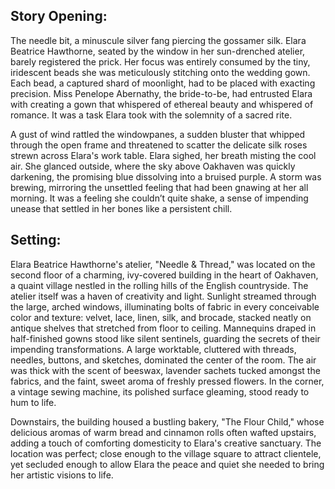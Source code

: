 ## Story Opening:

The needle bit, a minuscule silver fang piercing the gossamer silk. Elara Beatrice Hawthorne, seated by the window in her sun-drenched atelier, barely registered the prick. Her focus was entirely consumed by the tiny, iridescent beads she was meticulously stitching onto the wedding gown. Each bead, a captured shard of moonlight, had to be placed with exacting precision. Miss Penelope Abernathy, the bride-to-be, had entrusted Elara with creating a gown that whispered of ethereal beauty and whispered of romance. It was a task Elara took with the solemnity of a sacred rite.

A gust of wind rattled the windowpanes, a sudden bluster that whipped through the open frame and threatened to scatter the delicate silk roses strewn across Elara's work table. Elara sighed, her breath misting the cool air. She glanced outside, where the sky above Oakhaven was quickly darkening, the promising blue dissolving into a bruised purple. A storm was brewing, mirroring the unsettled feeling that had been gnawing at her all morning. It was a feeling she couldn’t quite shake, a sense of impending unease that settled in her bones like a persistent chill.
## Setting:

Elara Beatrice Hawthorne's atelier, "Needle & Thread," was located on the second floor of a charming, ivy-covered building in the heart of Oakhaven, a quaint village nestled in the rolling hills of the English countryside. The atelier itself was a haven of creativity and light. Sunlight streamed through the large, arched windows, illuminating bolts of fabric in every conceivable color and texture: velvet, lace, linen, silk, and brocade, stacked neatly on antique shelves that stretched from floor to ceiling. Mannequins draped in half-finished gowns stood like silent sentinels, guarding the secrets of their impending transformations. A large worktable, cluttered with threads, needles, buttons, and sketches, dominated the center of the room. The air was thick with the scent of beeswax, lavender sachets tucked amongst the fabrics, and the faint, sweet aroma of freshly pressed flowers. In the corner, a vintage sewing machine, its polished surface gleaming, stood ready to hum to life.

Downstairs, the building housed a bustling bakery, "The Flour Child," whose delicious aromas of warm bread and cinnamon rolls often wafted upstairs, adding a touch of comforting domesticity to Elara's creative sanctuary. The location was perfect; close enough to the village square to attract clientele, yet secluded enough to allow Elara the peace and quiet she needed to bring her artistic visions to life.
